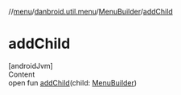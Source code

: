//[menu](../../index.md)/[danbroid.util.menu](../index.md)/[MenuBuilder](index.md)/[addChild](add-child.md)



# addChild  
[androidJvm]  
Content  
open fun [addChild](add-child.md)(child: [MenuBuilder](index.md))  



